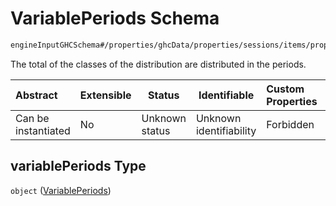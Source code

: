 # VariablePeriods Schema

```txt
engineInputGHCSchema#/properties/ghcData/properties/sessions/items/properties/distribution/oneOf/1/properties/variablePeriods
```

The total of the classes of the distribution are distributed in the periods.


| Abstract            | Extensible | Status         | Identifiable            | Custom Properties | Additional Properties | Access Restrictions | Defined In                                                         |
| :------------------ | ---------- | -------------- | ----------------------- | :---------------- | --------------------- | ------------------- | ------------------------------------------------------------------ |
| Can be instantiated | No         | Unknown status | Unknown identifiability | Forbidden         | Allowed               | none                | [ghc.schema.json\*](../out/ghc.schema.json "open original schema") |

## variablePeriods Type

`object` ([VariablePeriods](ghc-properties-ghcdata-properties-sessions-session-properties-distribution-oneof-1-properties-variableperiods.md))
